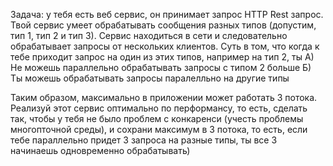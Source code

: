 Задача: у тебя есть веб сервис, он принимает запрос HTTP Rest запрос. 
Твой сервис умеет обрабатывать сообщения разных типов (допустим, тип 1, тип 2 и тип 3). 
Сервис находиться в сети и следовательно обрабатывает запросы от нескольких клиентов. 
Суть в том, что когда к тебе приходит запрос на один из этих типов, например на тип 2, ты 
А) Не можешь параллельно обрабатывать запросы с типом 2 больше
Б) Ты можешь обрабатывать запросы паралелльно на другие типы

Таким образом, максимально в приложении может работать 3 потока.
Реализуй этот сервис оптимально по перформансу, то есть, сделать так, чтобы у тебя не было проблем с конкаренси 
(учесть проблемы многопточной среды), и сохрани максимум в 3 потока, то есть, 
если тебе параллельно придет 3 запроса на разные типы, ты все 3 начинаешь одновременно обрабатывать)
